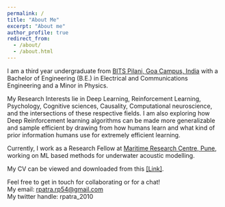 ```yaml
---
permalink: /
title: "About Me"
excerpt: "About me"
author_profile: true
redirect_from: 
  - /about/
  - /about.html
---
```


I am a third year undergraduate from [BITS Pilani, Goa Campus, India](https://www.bits-pilani.ac.in/goa/) with a Bachelor of Engineering (B.E.) in Electrical and Communications Engineering and a Minor in Physics.  
  
My Research Interests lie in Deep Learning, Reinforcement Learning, Psychology, Cognitive sciences, Causality, Computational neuroscience, and the intersections of these respective fields. I am also exploring how Deep Reinforcement learning algorithms can be made more generalizable and sample efficient by drawing from how humans learn and what kind of prior information humans use for extremely efficient learning.

Currently, I work as a Research Fellow at [Maritime Research Centre, Pune](http://mrc.foundationforuda.in/), working on ML based methods for underwater acoustic modelling.


My CV can be viewed and downloaded from this [[Link]](files/Rishabh_CV.pdf).
  
  
Feel free to get in touch for collaborating or for a chat!  
My email: rpatra.rp54@gmail.com  
My twitter handle: rpatra_2010

